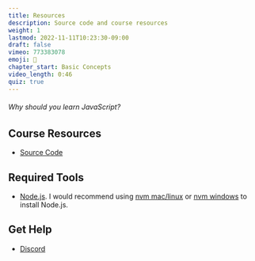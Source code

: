 ```yaml
---
title: Resources
description: Source code and course resources
weight: 1
lastmod: 2022-11-11T10:23:30-09:00
draft: false
vimeo: 773383078
emoji: 📜
chapter_start: Basic Concepts 
video_length: 0:46
quiz: true
---
```


<quiz-modal options="it will make you rich:it will impress your friends:it's fun:everybody's doing it" answer="it's fun" prize="17">
  <h6>Why should you learn JavaScript?</h6>
</quiz-modal>

## Course Resources

- [Source Code](https://github.com/fireship-io/javascript-course)

## Required Tools

- [Node.js](https://nodejs.org/en/). I would recommend using [nvm mac/linux](https://github.com/nvm-sh/nvm) or [nvm windows](https://github.com/coreybutler/nvm-windows) to install Node.js.

## Get Help

- [Discord](https://discord.gg/fireship)
